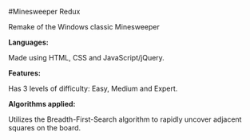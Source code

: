 #Minesweeper Redux

Remake of the Windows classic Minesweeper

**Languages:**

Made using HTML, CSS and JavaScript/jQuery.

**Features:**

Has 3 levels of difficulty: Easy, Medium and Expert.

**Algorithms applied:**

Utilizes the Breadth-First-Search algorithm to rapidly uncover adjacent squares on the board.
